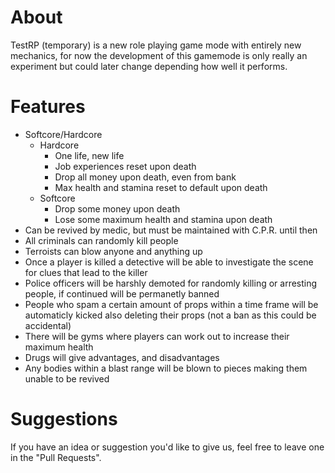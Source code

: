 # About

TestRP (temporary) is a new role playing game mode with entirely new mechanics, for now the development of this gamemode is only really an experiment but could later change depending how well it performs.

# Features

- Softcore/Hardcore
  - Hardcore
    - One life, new life
    - Job experiences reset upon death
    - Drop all money upon death, even from bank
    - Max health and stamina reset to default upon death
  - Softcore
    - Drop some money upon death
    - Lose some maximum health and stamina upon death
- Can be revived by medic, but must be maintained with C.P.R. until then
- All criminals can randomly kill people
- Terroists can blow anyone and anything up
- Once a player is killed a detective will be able to investigate the scene for clues that lead to the killer
- Police officers will be harshly demoted for randomly killing or arresting people, if continued will be permanetly banned
- People who spam a certain amount of props within a time frame will be automaticly kicked also deleting their props (not a ban as this could be accidental)
- There will be gyms where players can work out to increase their maximum health
- Drugs will give advantages, and disadvantages
- Any bodies within a blast range will be blown to pieces making them unable to be revived

# Suggestions

If you have an idea or suggestion you'd like to give us, feel free to leave one in the "Pull Requests".
